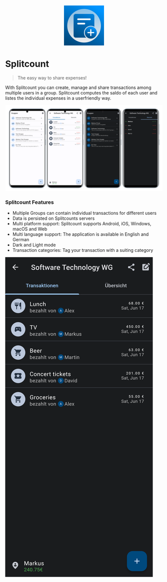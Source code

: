 
<p align="center">
<img src="./misc/images/logo.png" width="128px">
</p>

# Splitcount

> The easy way to share expenses!


With Splitcount you can create, manage and share transactions among multiple users in a group. Splitcount computes the saldo of each user and listes the individual expenses in a userfriendly way.

![Splitcount screenshots](/misc/images/combined-screenshots.png)

### Splitcount Features

- Multiple Groups can contain individual transactions for different users
- Data is persisted on Splitcounts servers
- Multi platform support: Splitcount supports Android, iOS, Windows, macOS and Web
- Multi language support: The application is available in English and German
- Dark and Light mode
- Transaction categories: Tag your transaction with a suiting category

![Splitcount screenshots](/misc/images/transactions-dark.png)
